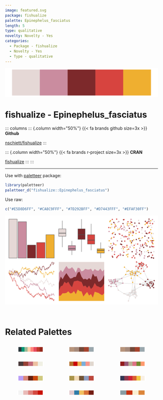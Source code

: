 ```yaml
---
image: featured.svg
package: fishualize
palette: Epinephelus_fasciatus
length: 5
type: qualitative
novelty: Novelty - Yes
categories:
  - Package - fishualize
  - Novelty - Yes
  - Type - qualitative
---
```


![](featured.svg)

# fishualize - Epinephelus_fasciatus 

::: columns
::: {.column width="50%"}
{{< fa brands github size=3x >}}
**Github**

[nschiett/fishualize](https://github.com/nschiett/fishualize)
:::

::: {.column width="50%"}
{{< fa brands r-project size=3x >}}
**CRAN**

[fishualize](https://CRAN.R-project.org/package=fishualize)
:::
:::

<hr> 

Use with [paletteer](https://emilhvitfeldt.github.io/paletteer/) package:

```r
library(paletteer)
paletteer_d("fishualize::Epinephelus_fasciatus")
```

Use raw:

```r
c("#E5D8D6FF", "#CA8C9FFF", "#7D292BFF", "#D7443FFF", "#EFAF30FF")
``` 

![](examples.png) 

<br>

# Related Palettes

<div class="list" style="display: grid; grid-template-columns: auto auto auto;"> <figure class="figure">
<a href="../../awtools/a_palette/"> <img src="../../awtools/a_palette/featured.svg" style="width: 100%;" class="figure-img"></a>
</figure> <figure class="figure">
<a href="../../ButterflyColors/hamadryas_feronia/"> <img src="../../ButterflyColors/hamadryas_feronia/featured.svg" style="width: 100%;" class="figure-img"></a>
</figure> <figure class="figure">
<a href="../../ButterflyColors/hamadryas_feronia/"> <img src="../../ButterflyColors/hamadryas_feronia/featured.svg" style="width: 100%;" class="figure-img"></a>
</figure> <figure class="figure">
<a href="../../PNWColors/Moth/"> <img src="../../PNWColors/Moth/featured.svg" style="width: 100%;" class="figure-img"></a>
</figure> <figure class="figure">
<a href="../../waRhol/basquiat_85/"> <img src="../../waRhol/basquiat_85/featured.svg" style="width: 100%;" class="figure-img"></a>
</figure> <figure class="figure">
<a href="../../colRoz/grandis/"> <img src="../../colRoz/grandis/featured.svg" style="width: 100%;" class="figure-img"></a>
</figure> <figure class="figure">
<a href="../../fishualize/Nemateleotris_magnifica/"> <img src="../../fishualize/Nemateleotris_magnifica/featured.svg" style="width: 100%;" class="figure-img"></a>
</figure> <figure class="figure">
<a href="../../lisa/WinslowHomer/"> <img src="../../lisa/WinslowHomer/featured.svg" style="width: 100%;" class="figure-img"></a>
</figure> <figure class="figure">
<a href="../../futurevisions/cancri/"> <img src="../../futurevisions/cancri/featured.svg" style="width: 100%;" class="figure-img"></a>
</figure> <figure class="figure">
<a href="../../soilpalettes/crait/"> <img src="../../soilpalettes/crait/featured.svg" style="width: 100%;" class="figure-img"></a>
</figure> <figure class="figure">
<a href="../../lisa/MiltonAvery_1/"> <img src="../../lisa/MiltonAvery_1/featured.svg" style="width: 100%;" class="figure-img"></a>
</figure> <figure class="figure">
<a href="../../wesanderson/Royal1/"> <img src="../../wesanderson/Royal1/featured.svg" style="width: 100%;" class="figure-img"></a>
</figure> 
</div>
